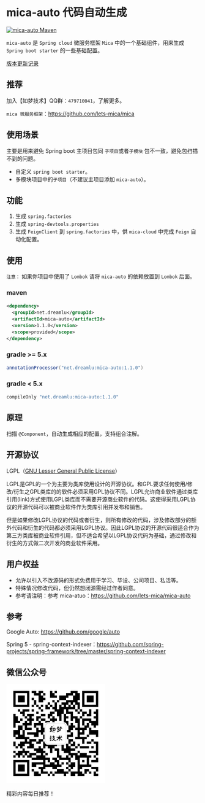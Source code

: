 # mica-auto 代码自动生成
[![mica-auto Maven](https://img.shields.io/maven-central/v/net.dreamlu/mica-auto.svg?style=flat-square)](https://mvnrepository.com/artifact/net.dreamlu/mica-auto)

`mica-auto` 是 `Spring cloud` 微服务框架 `Mica` 中的一个基础组件，用来生成 `Spring boot starter` 的一些基础配置。 

[版本更新记录](CHANGELOG.md)

## 推荐
加入【如梦技术】QQ群：`479710041`，了解更多。

`mica 微服务框架`：https://github.com/lets-mica/mica

## 使用场景
主要是用来避免 Spring boot 主项目包同 `子项目`或者`子模块` 包不一致，避免包扫描不到的问题。 

- 自定义 `spring boot starter`。
- 多模块项目中的`子项目`（不建议主项目添加 `mica-auto`）。

## 功能
1. 生成 `spring.factories`
2. 生成 `spring-devtools.properties`
3. 生成 `FeignClient` 到 `spring.factories` 中，供 `mica-cloud` 中完成 `Feign` 自动化配置。

## 使用
`注意：` 如果你项目中使用了 `Lombok` 请将 `mica-auto` 的依赖放置到 `Lombok` 后面。

### maven
```xml
<dependency>
  <groupId>net.dreamlu</groupId>
  <artifactId>mica-auto</artifactId>
  <version>1.1.0</version>
  <scope>provided</scope>
</dependency>
```

### gradle >= 5.x
```groovy
annotationProcessor("net.dreamlu:mica-auto:1.1.0")
```

### gradle < 5.x
```groovy
compileOnly "net.dreamlu:mica-auto:1.1.0"
```

## 原理
扫描 `@Component`，自动生成相应的配置，支持组合注解。

## 开源协议
LGPL（[GNU Lesser General Public License](http://www.gnu.org/licenses/lgpl.html)）

LGPL是GPL的一个为主要为类库使用设计的开源协议。和GPL要求任何使用/修改/衍生之GPL类库的的软件必须采用GPL协议不同。LGPL允许商业软件通过类库引用(link)方式使用LGPL类库而不需要开源商业软件的代码。这使得采用LGPL协议的开源代码可以被商业软件作为类库引用并发布和销售。

但是如果修改LGPL协议的代码或者衍生，则所有修改的代码，涉及修改部分的额外代码和衍生的代码都必须采用LGPL协议。因此LGPL协议的开源代码很适合作为第三方类库被商业软件引用，但不适合希望以LGPL协议代码为基础，通过修改和衍生的方式做二次开发的商业软件采用。

## 用户权益
* 允许以引入不改源码的形式免费用于学习、毕设、公司项目、私活等。
* 特殊情况修改代码，但仍然想闭源需经过作者同意。
* 参考请注明：参考 mica-atuo：https://github.com/lets-mica/mica-auto

## 参考
Google Auto: https://github.com/google/auto

Spring 5 - spring-context-indexer：https://github.com/spring-projects/spring-framework/tree/master/spring-context-indexer

## 微信公众号

![如梦技术](docs/dreamlu-weixin.jpg)

精彩内容每日推荐！
